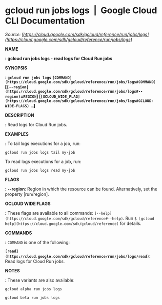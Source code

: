# gcloud run jobs logs  |  Google Cloud CLI Documentation

*Source: [https://cloud.google.com/sdk/gcloud/reference/run/jobs/logs](https://cloud.google.com/sdk/gcloud/reference/run/jobs/logs)*

**NAME**

: **gcloud run jobs logs - read logs for Cloud Run jobs**

**SYNOPSIS**

: **`gcloud run jobs logs` `[COMMAND](https://cloud.google.com/sdk/gcloud/reference/run/jobs/logs#COMMAND)` [`[--region](https://cloud.google.com/sdk/gcloud/reference/run/jobs/logs#--region)`=`REGION`] [`[GCLOUD_WIDE_FLAG](https://cloud.google.com/sdk/gcloud/reference/run/jobs/logs#GCLOUD-WIDE-FLAGS) …`]**

**DESCRIPTION**

: Read logs for Cloud Run jobs.

**EXAMPLES**

: To tail logs executions for a job, run:

```
gcloud run jobs logs tail my-job
```

To read logs executions for a job, run:

```
gcloud run jobs logs read my-job
```

**FLAGS**

: **--region**:
Region in which the resource can be found. Alternatively, set the property
[run/region].

**GCLOUD WIDE FLAGS**

: These flags are available to all commands: `[--help](https://cloud.google.com/sdk/gcloud/reference#--help)`.
Run `$ [gcloud help](https://cloud.google.com/sdk/gcloud/reference)` for details.

**COMMANDS**

: ``COMMAND`` is one of the following:

**`[read](https://cloud.google.com/sdk/gcloud/reference/run/jobs/logs/read)`**:
Read logs for Cloud Run jobs.

**NOTES**

: These variants are also available:

```
gcloud alpha run jobs logs
```

```
gcloud beta run jobs logs
```